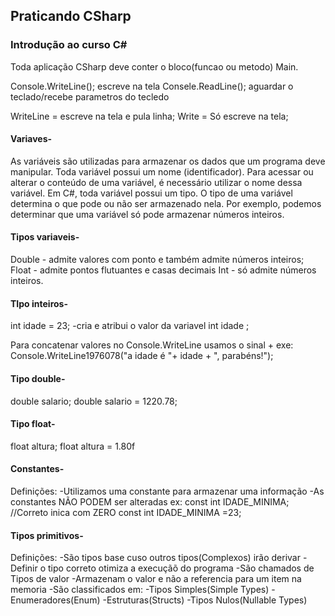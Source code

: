 ## Praticando CSharp

### Introdução ao curso C#

Toda aplicação CSharp deve conter o bloco(funcao ou metodo) Main.

Console.WriteLine(); escreve na tela
Consele.ReadLine(); aguardar o teclado/recebe parametros do tecledo

WriteLine = escreve na tela e pula linha;
Write = Só escreve na tela; 




#### Variaves-

As variáveis são utilizadas para armazenar os dados que um programa deve manipular. Toda
variável possui um nome (identificador). Para acessar ou alterar o conteúdo de uma variável, é necessário utilizar o nome dessa variável.
Em C#, toda variável possui um tipo. O tipo de uma variável determina o que pode ou não ser
armazenado nela. Por exemplo, podemos determinar que uma variável só pode armazenar números
inteiros.

#### Tipos variaveis-

Double - admite valores com ponto e também admite números inteiros;
Float - admite pontos flutuantes e casas decimais 
Int - só admite números inteiros.

#### TIpo inteiros-

int idade = 23; -cria e atribui o valor da variavel 
int idade ; 

Para concatenar valores no Console.WriteLine usamos o sinal + 
exe: Console.WriteLine1976078("a idade é "+ idade + ", parabéns!");


#### Tipo double-

double salario;
double salario = 1220.78;


#### Tipo float-

float altura;
float altura = 1.80f


#### Constantes-

Definições:
-Utilizamos uma constante para armazenar uma informação
-As constantes NÃO PODEM ser alteradas
ex:
const int IDADE_MINIMA; //Correto inica com ZERO
const int IDADE_MINIMA =23;



#### Tipos primitivos-
Definições:
-São tipos base cuso outros tipos(Complexos) irão derivar
-Definir o tipo correto otimiza a execuçãõ do programa
-São chamados de Tipos de valor
-Armazenam o valor e não a referencia para um item na memoria
-São classificados em:
    -Tipos Simples(Simple Types)
    -Enumeradores(Enum)
    -Estruturas(Structs)
    -Tipos Nulos(Nullable Types)



